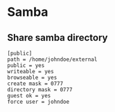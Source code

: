 # Samba

<style>
.md-logo img {
  content: url('/ubuntu/ubuntu-light.svg');
}

:root [data-md-color-scheme=slate] .md-logo img  {
  content: url('/ubuntu/ubuntu-dark.svg');
}
</style>

## Share samba directory

```
[public]
path = /home/johndoe/external
public = yes
writeable = yes
browseable = yes
create mask = 0777
directory mask = 0777
guest ok = yes
force user = johndoe
```

